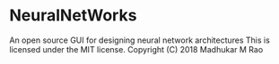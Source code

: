 # NeuralNetWorks
An open source GUI for designing neural network architectures
This is licensed under the MIT license.
Copyright (C) 2018 Madhukar M Rao
